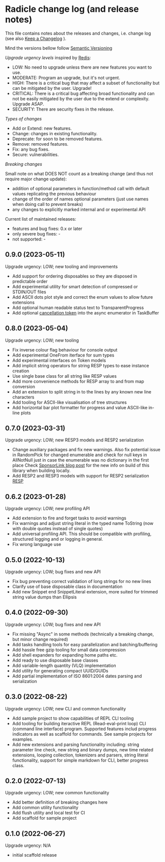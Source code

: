 Radicle change log (and release notes)
======================================

This file contains notes about the releases
and changes, i.e. change log
(see also [Keep a Changelog](https://keepachangelog.com/en/1.0.0/) ).

Mind the versions bellow follow [Semantic Versioning](https://semver.org/)

*Upgrade urgency levels* inspired by [Redis](https://github.com/redis/redis):

- LOW: No need to upgrade unless there are new features you want to use.
- MODERATE: Program an upgrade, but it's not urgent.
- HIGH: There is a critical bug that may affect a subset of functionality
  but can be mitigated by the user. Upgrade!
- CRITICAL: There is a critical bug affecting broad functionality
  and can not be easily mitigated by the user due to the extend or complexity.
  Upgrade ASAP.
- SECURITY: There are security fixes in the release.

*Types of changes*

- Add or Extend: new features.
- Change: changes in existing functionality.
- Deprecate: for soon to be removed features.
- Remove: removed features.
- Fix: any bug fixes.
- Secure: vulnerabilities.

*Breaking changes*

Small note on what DOES NOT count as a breaking change
(and thus not require major change update):

- addition of optional parameters in function/method call
  with default values replicating the previous behaviour
- change of the order of names optional parameters
  (just use names when doing call to prevent breaks)
- any changes to explicitly marked internal
  and or experimental API

Current list of maintained releases:

- features and bug fixes: 0.x or later
- only severe bug fixes: -
- not supported: -


0.9.0 (2023-05-11)
------------------

Upgrade urgency: LOW; new tooling and improvements

- Add support for ordering disposables so they
  are disposed in predictable order
- Add experimental utility for smart detection
  of compressed or STDIN/OUT files
- Add ASCII dots plot style and correct
  the enum values to allow future extensions
- Add optional human readable status text to
  TransparentProgress
- Add optional [cancellation token](http://blog.monstuff.com/archives/2019/03/async-enumerables-with-cancellation.html)
  into the async enumerator in TaskBuffer


0.8.0 (2023-05-04)
------------------

Upgrade urgency: LOW; new tooling

- Fix inverse colour flag behaviour for console output
- Add experimental OneFrom iterface for sum types
- Add experimental interfaces on Token models
- Add implicit string operators for string RESP types
  to ease instance creation
- Use single base class for all string like RESP values
- Add more convenience methods for RESP array
  to and from map conversion
- Add an extension to split string in to
  the lines by any known new line characters
- Add tooling for ASCII-like visualisation
  of tree structures
- Add horizontal bar plot formatter for
  progress and value ASCII-like in-line plots


0.7.0 (2023-03-31)
------------------

Upgrade urgency: LOW; new RESP3 models and RESP2 serialization

- Change auxiliary packages and fix new warnings. Also
  fix potential issue in RandomPick for changed enumerable
  and check for null keys in AllNotNull just in case the enumerable
  was no dictionary in the first place
  Check [SponsorLink blog post](https://www.cazzulino.com/sponsorlink.html)
  for the new info on build of this library when building locally.
- Add RESP2 and RESP3 models with support for RESP2 serialization
  [RESP](https://github.com/redis/redis-specifications/blob/master/protocol/RESP3.md)


0.6.2 (2023-01-28)
------------------

Upgrade urgency: LOW; new profiling API

- Add extension to fire and forget tasks to avoid warnings
- Fix warnings and adjust string literal in the typed name ToString
  (now with double quotes instead of single quotes)
- Add universal profiling API. This should be compatible with profiling,
  structured logging and or logging in general.
- Fix wrong language use


0.5.0 (2022-10-13)
------------------

Upgrade urgency: LOW; bug fixes and new API

- Fix bug preventing correct validation of long strings for no new lines
- Clarify use of base disposable class in documentation
- Add new Snippet end SnippetLiteral extension,
  more suited for trimmed string value dumps than Ellipsis


0.4.0 (2022-09-30)
------------------

Upgrade urgency: LOW; bug fixes and new API

- Fix missing "Async" in some methods (technically a breaking
  change, but minor change required)
- Add tasks handling tools for easy parallelization
  and batching/buffering
- Add hassle free gzip tooling for small data compression
- Add shell expanders for expanding home paths etc.
- Add ready to use disposable base classes
- Add variable-length quantity (VLQ) implementation
- Add utility for generating compact UUID/GUIDs
- Add partial implementation of ISO 8601:2004 dates
  parsing and serialization


0.3.0 (2022-08-22)
------------------

Upgrade urgency: LOW; new CLI and common functionality

- Add sample project to show capabilities of REPL CLI tooling
- Add tooling for building iteractive REPL (Read-eval-print loop)
  CLI (command line interface) program. Supported features includ
  progress indicators as well as scaffold for commands.
  See sample projects for examples.
- Add new extensions and parsing functionality including:
  string parameter line check, new string and binary dumps,
  new time related extensions, looping collection,
  tokenizers and parsers, string literal functionality,
  support for simple markdown for CLI, better progress class.


0.2.0 (2022-07-13)
------------------

Upgrade urgency: LOW; new common functionality

- Add better definition of breaking changes here
- Add common utility functionality
- Add flush utility and local test for CI
- Add scaffold for sample project


0.1.0 (2022-06-27)
------------------

Upgrade urgency: N/A

- initial scaffold release

